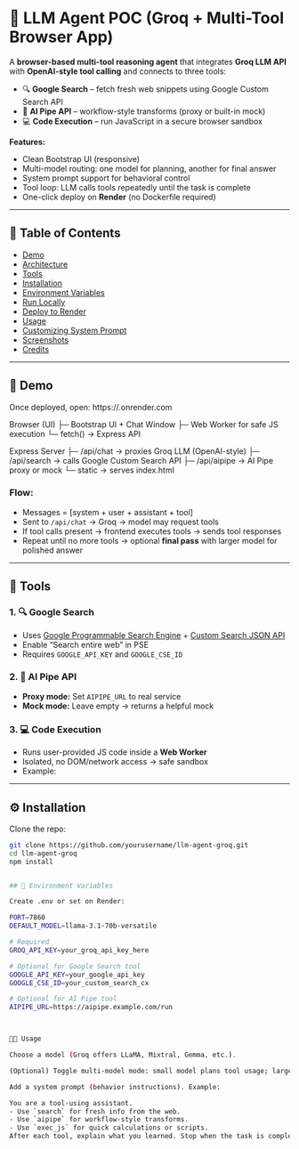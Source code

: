 # 🤖 LLM Agent POC (Groq + Multi-Tool Browser App)

A **browser-based multi-tool reasoning agent** that integrates **Groq LLM API** with **OpenAI-style tool calling** and connects to three tools:

- 🔍 **Google Search** – fetch fresh web snippets using Google Custom Search API  
- 🔄 **AI Pipe API** – workflow-style transforms (proxy or built-in mock)  
- 💻 **Code Execution** – run JavaScript in a secure browser sandbox  

**Features:**
- Clean Bootstrap UI (responsive)  
- Multi-model routing: one model for planning, another for final answer  
- System prompt support for behavioral control  
- Tool loop: LLM calls tools repeatedly until the task is complete  
- One-click deploy on **Render** (no Dockerfile required)  

---

## 📑 Table of Contents
- [Demo](#demo)  
- [Architecture](#architecture)  
- [Tools](#tools)  
- [Installation](#installation)  
- [Environment Variables](#environment-variables)  
- [Run Locally](#run-locally)  
- [Deploy to Render](#deploy-to-render)  
- [Usage](#usage)  
- [Customizing System Prompt](#customizing-system-prompt)  
- [Screenshots](#screenshots)  
- [Credits](#credits)  

---

## 🚀 Demo

Once deployed, open:  https://<your-render-service>.onrender.com


Browser (UI)
├─ Bootstrap UI + Chat Window
├─ Web Worker for safe JS execution
└─ fetch() -> Express API

Express Server
├─ /api/chat → proxies Groq LLM (OpenAI-style)
├─ /api/search → calls Google Custom Search API
├─ /api/aipipe → AI Pipe proxy or mock
└─ static → serves index.html



### Flow:
- Messages = [system + user + assistant + tool]  
- Sent to `/api/chat` → Groq → model may request tools  
- If tool calls present → frontend executes tools → sends tool responses  
- Repeat until no more tools → optional **final pass** with larger model for polished answer  

---

## 🔌 Tools

### 1. 🔍 Google Search
- Uses [Google Programmable Search Engine](https://programmablesearchengine.google.com/) + [Custom Search JSON API](https://developers.google.com/custom-search/v1/overview)  
- Enable “Search entire web” in PSE  
- Requires `GOOGLE_API_KEY` and `GOOGLE_CSE_ID`  

### 2. 🔄 AI Pipe API
- **Proxy mode:** Set `AIPIPE_URL` to real service  
- **Mock mode:** Leave empty → returns a helpful mock  

### 3. 💻 Code Execution
- Runs user-provided JS code inside a **Web Worker**  
- Isolated, no DOM/network access → safe sandbox  
- Example:




---

## ⚙ Installation

Clone the repo:

```bash
git clone https://github.com/yourusername/llm-agent-groq.git
cd llm-agent-groq
npm install


## 🔑 Environment Variables

Create .env or set on Render:

PORT=7860
DEFAULT_MODEL=llama-3.1-70b-versatile

# Required
GROQ_API_KEY=your_groq_api_key_here

# Optional for Google Search tool
GOOGLE_API_KEY=your_google_api_key
GOOGLE_CSE_ID=your_custom_search_cx

# Optional for AI Pipe tool
AIPIPE_URL=https://aipipe.example.com/run



🧑‍💻 Usage

Choose a model (Groq offers LLaMA, Mixtral, Gemma, etc.).

(Optional) Toggle multi-model mode: small model plans tool usage; large model writes polished final answer.

Add a system prompt (behavior instructions). Example:

You are a tool-using assistant.
- Use `search` for fresh info from the web.
- Use `aipipe` for workflow-style transforms.
- Use `exec_js` for quick calculations or scripts.
After each tool, explain what you learned. Stop when the task is complete.
